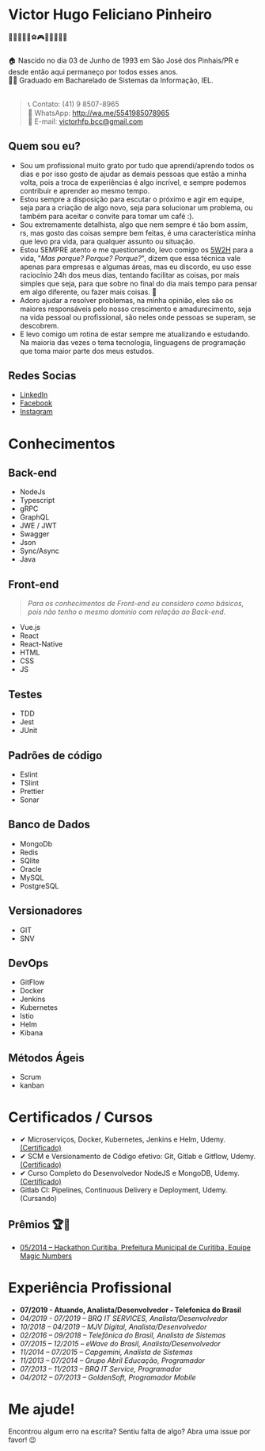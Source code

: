 # Victor Hugo Feliciano Pinheiro

👨‍👩‍👦‍👦👫⚽🎮🥩🍗🍻🎸🦷

### 

🏠 Nascido no dia 03 de Junho de 1993 em São José dos Pinhais/PR e desde então aqui permaneço por todos esses anos.<br>
👨‍🎓 Graduado em Bacharelado de Sistemas da Informação, IEL.<br><br>

> 📞 Contato: (41) 9 8507-8965<br>
> 📲 WhatsApp: http://wa.me/5541985078965<br>
> 📩 E-mail: victorhfp.bcc@gmail.com

## 

## Quem sou eu?

 * Sou um profissional muito grato por tudo que aprendi/aprendo todos os dias e por isso gosto de ajudar as demais pessoas que estão a minha volta, pois a troca de experiências é algo incrível, e sempre podemos contribuir e aprender ao mesmo tempo.
 * Estou sempre a disposição para escutar o próximo e agir em equipe, seja para a criação de algo novo, seja para solucionar um problema, ou também para aceitar o convite para tomar um café :).
 * Sou extremamente detalhista, algo que nem sempre é tão bom assim, rs, mas gosto das coisas sempre bem feitas, é uma característica minha que levo pra vida, para qualquer assunto ou situação.
 * Estou SEMPRE atento e me questionando, levo comigo os [5W2H](https://klickpages.com.br/blog/5w2h-o-que-significa/) para a vida, "_Mas porque? Porque? Porque?_", dizem que essa técnica vale apenas para empresas e algumas áreas, mas eu discordo, eu uso esse raciocínio 24h dos meus dias, tentando facilitar as coisas, por mais simples que seja, para que sobre no final do dia mais tempo para pensar em algo diferente, ou fazer mais coisas. 💪
 * Adoro ajudar a resolver problemas, na minha opinião, eles são os maiores responsáveis pelo nosso crescimento e amadurecimento, seja na vida pessoal ou profissional, são neles onde pessoas se superam, se descobrem.
 * E levo comigo um rotina de estar sempre me atualizando e estudando. Na maioria das vezes o tema tecnologia, linguagens de programação que toma maior parte dos meus estudos.
 

## Redes Socias
* [LinkedIn](https://www.linkedin.com/in/victorhfpinheiro/)
* [Facebook](https://www.facebook.com/fpvictor.hugo/)
* [Instagram](https://www.instagram.com/vttorugo/)


# Conhecimentos

## Back-end
  * NodeJs
  * Typescript
  * gRPC
  * GraphQL
  * JWE / JWT
  * Swagger
  * Json
  * Sync/Async
  * Java
 
  
## Front-end

> _Para os conhecimentos de Front-end eu considero como básicos, pois não tenho o mesmo dominio com relação ao Back-end._

  * Vue.js
  * React
  * React-Native
  * HTML
  * CSS
  * JS
 
 ## Testes
  * TDD
  * Jest
  * JUnit
  
 ## Padrões de código
  * Eslint
  * TSlint
  * Prettier
  * Sonar
 
 ## Banco de Dados
  * MongoDb
  * Redis
  * SQlite
  * Oracle
  * MySQL
  * PostgreSQL
  
 ## Versionadores
  * GIT
  * SNV
  
 ## DevOps
  * GitFlow
  * Docker
  * Jenkins
  * Kubernetes
  * Istio
  * Helm
  * Kibana
  
 ## Métodos Ágeis
  * Scrum
  * kanban

# Certificados / Cursos
  * ✔ Microserviços, Docker, Kubernetes, Jenkins e Helm, Udemy. [(Certificado)](/certificados/UC-3NKTLVZM_Microserviços.pdf)
  * ✔ SCM e Versionamento de Código efetivo: Git, Gitlab e Gitflow, Udemy. [(Certificado)](/certificados/UC-3NKTLVZM_Microserviços.pdf)
  * ✔ Curso Completo do Desenvolvedor NodeJS e MongoDB, Udemy. [(Certificado)](/certificados/UC-M0F32CR3_NodeJS_MongoDb.pdf)
  * Gitlab CI: Pipelines, Continuous Delivery e Deployment, Udemy. (Cursando)


## Prêmios 🏆🏅
 * [05/2014 – Hackathon Curitiba, Prefeitura Municipal de Curitiba, Equipe Magic Numbers](https://www.curitiba.pr.gov.br/noticias/aplicativos-para-saude-mobilidade-e-cidadania-sao-premiados-em-maratona/32859)
   

# Experiência Profissional

* __07/2019 - Atuando, Analista/Desenvolvedor - Telefonica do Brasil__<br>
* _04/2019 - 07/2019 – BRQ IT SERVICES, Analista/Desenvolvedor_<br>
* _10/2018 – 04/2019 – MJV Digital, Analista/Desenvolvedor_<br>
* _02/2016 – 09/2018 – Telefônica do Brasil, Analista de Sistemas_<br>
* _07/2015 – 12/2015 – eWave do Brasil, Analista/Desenvolvedor_<br>
* _11/2014 – 07/2015 – Capgemini, Analista de Sistemas_<br>
* _11/2013 – 07/2014 – Grupo Abril Educação, Programador_<br>
* _07/2013 – 11/2013 – BRQ IT Service, Programador_<br>
* _04/2012 – 07/2013 – GoldenSoft, Programador Mobile_<br>

# Me ajude!
Encontrou algum erro na escrita? Sentiu falta de algo? Abra uma issue por favor! 😉

